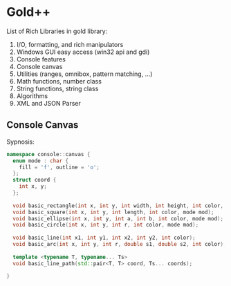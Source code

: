 # Gold++

List of Rich Libraries in gold library:

1. I/O, formatting, and rich manipulators
2. Windows GUI easy access (win32 api and gdi)
3. Console features
4. Console canvas
5. Utilities (ranges, omnibox, pattern matching, ...)
6. Math functions, number class
7. String functions, string class
8. Algorithms
9. XML and JSON Parser

## Console Canvas
Sypnosis:
```c++
namespace console::canvas {
  enum mode : char {
    fill = 'f', outline = 'o';   
  };
  struct coord {
    int x, y;
  }; 
  
  void basic_rectangle(int x, int y, int width, int height, int color, mode mod); 
  void basic_square(int x, int y, int length, int color, mode mod);
  void basic_ellipse(int x, int y, int a, int b, int color, mode mod);
  void basic_circle(int x, int y, int r, int color, mode mod);
  
  void basic_line(int x1, int y1, int x2, int y2, int color);
  void basic_arc(int x, int y, int r, double s1, double s2, int color);
  
  template <typename T, typename... Ts>
  void basic_line_path(std::pair<T, T> coord, Ts... coords);
  
}
```
